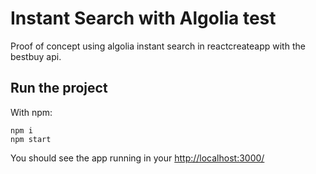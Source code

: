 # Instant Search with Algolia test

Proof of concept using algolia instant search in reactcreateapp with the bestbuy api.

## Run the project

With npm:

    npm i
    npm start

You should see the app running in your <http://localhost:3000/>